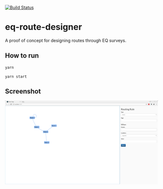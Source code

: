 [![Build Status](https://travis-ci.org/samiwel/eq-route-designer.svg?branch=master)](https://travis-ci.org/samiwel/eq-route-designer)

# eq-route-designer

A proof of concept for designing routes through EQ surveys.

## How to run

```
yarn
```

```
yarn start
```

## Screenshot
![screenshot](/docs/images/screenshot.png)